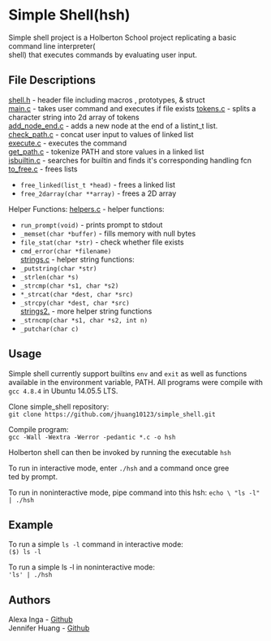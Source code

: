 # Simple Shell(hsh)  
Simple shell project is a Holberton School project replicating a basic command line interpreter(\
shell) that executes commands by evaluating user input. 


## File Descriptions  
[shell.h](https://github.com/jhuang10123/simple_shell/blob/master/shell.h) - header file including macros , prototypes, & struct  
[main.c](https://github.com/jhuang10123/simple_shell/blob/master/main.c) - takes user command and executes if file exists
[tokens.c](https://github.com/jhuang10123/simple_shell/blob/master/tokens.c) - splits a character string into 2d array of tokens  
[add_node_end.c](https://github.com/jhuang10123/simple_shell/blob/master/add_node_end.c) - adds a new node at the end of a listint_t list.  
[check_path.c](https://github.com/jhuang10123/simple_shell/blob/master/check_path.c) - concat user input to values of linked list  
[execute.c](https://github.com/jhuang10123/simple_shell/blob/master/execute.c) - executes the command  
[get_path.c](https://github.com/jhuang10123/simple_shell/blob/master/get_path.c) - tokenize PATH and store values in a linked list  
[isbuiltin.c](https://github.com/jhuang10123/simple_shell/blob/master/isbuiltin.c) - searches for builtin and finds it's corresponding handling fcn  
[to_free.c](https://github.com/jhuang10123/simple_shell/blob/master/to_free.c) - frees lists
- `free_linked(list_t *head)` - frees a linked list
- `free_2darray(char **array)` - frees a 2D array  


Helper Functions:
[helpers.c](https://github.com/jhuang10123/simple_shell/blob/master/helpers.c) - helper functions:
- `run_prompt(void)` - prints prompt to stdout  
- `_memset(char *buffer)` - fills memory with null bytes  
- `file_stat(char *str)` - check whether file exists
- `cmd_error(char *filename)`  
[strings.c](https://github.com/jhuang10123/simple_shell/blob/master/strings.c) - helper string functions:
- `_putstring(char *str)`  
- `_strlen(char *s)`  
- `_strcmp(char *s1, char *s2)`  
- `*_strcat(char *dest, char *src)`  
- `_strcpy(char *dest, char *src)`  
[strings2.](https://github.com/jhuang10123/simple_shell/blob/master/strings2.c) - more helper string functions
- `_strncmp(char *s1, char *s2, int n)`  
- `_putchar(char c)`  


## Usage  
Simple shell currently support builtins `env` and `exit` as well as functions available in the environment variable, PATH. All programs were compile with `gcc 4.8.4` in Ubuntu 14.05.5 LTS.  

Clone simple_shell repository:  
` git clone https://github.com/jhuang10123/simple_shell.git `  

Compile program:  
`gcc -Wall -Wextra -Werror -pedantic *.c -o hsh`

Holberton shell can then be invoked by running the executable `hsh`
  
To run in interactive mode, enter `./hsh` and a command once gree\
ted by prompt.  

To run in noninteractive mode, pipe command into this hsh: `echo \
"ls -l" | ./hsh`  

## Example
To run a simple `ls -l` command in interactive mode:  
`($) ls -l`  

To run a simple ls -l in noninteractive mode:  
`'ls' | ./hsh`  

## Authors
Alexa Inga -  [Github](https://github.com/alexainga2)  
Jennifer Huang - [Github](https://github.com/jhuang10123)